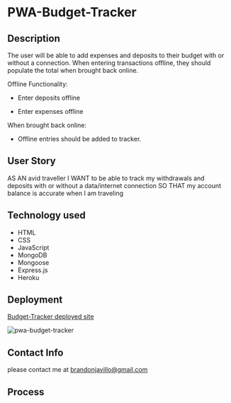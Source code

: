 # PWA-Budget-Tracker

## Description

The user will be able to add expenses and deposits to their budget with or without a connection. When entering transactions offline, they should populate the total when brought back online.

Offline Functionality:

  * Enter deposits offline

  * Enter expenses offline

When brought back online:

  * Offline entries should be added to tracker.

## User Story

AS AN avid traveller
I WANT to be able to track my withdrawals and deposits with or without a data/internet connection
SO THAT my account balance is accurate when I am traveling

## Technology used

- HTML
- CSS
- JavaScript
- MongoDB
- Mongoose
- Express.js
- Heroku

## Deployment

[Budget-Tracker deployed site](https://github.com/Bjavillo1059/PWA-Budget-Tracker)

<img src="" alt="pwa-budget-tracker" />

## Contact Info

please contact me at [brandonjavillo@gmail.com](mail.google.com)

## Process

